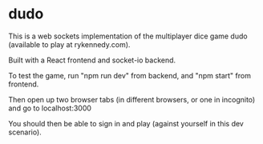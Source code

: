 # dudo

This is a web sockets implementation of the multiplayer dice game dudo (available to play at rykennedy.com). 

Built with a React frontend and socket-io backend.

To test the game, run "npm run dev" from backend, and "npm start" from frontend.

Then open up two browser tabs (in different browsers, or one in incognito) and go to localhost:3000

You should then be able to sign in and play (against yourself in this dev scenario).
